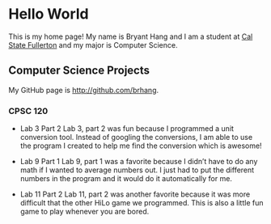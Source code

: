 # Hello World

This is my home page! My name is Bryant Hang and I am a student at [Cal State Fullerton](http://www.fullerton.edu/) and my major is Computer Science.

## Computer Science Projects

My GitHub page is http://github.com/brhang.

### CPSC 120

* Lab 3 Part 2
Lab 3, part 2 was fun because I programmed a unit conversion tool. Instead
of googling the conversions, I am able to use the program I created to help 
me find the conversion which is awesome!

* Lab 9 Part 1
Lab 9, part 1 was a favorite because I didn’t have to do any math if I wanted
to average numbers out. I just had to put the different numbers in the program
and it would do it automatically for me.

* Lab 11 Part 2
Lab 11, part 2 was another favorite because it was more difficult that the other
HiLo game we programmed. This is also a little fun game to play whenever you are bored.
